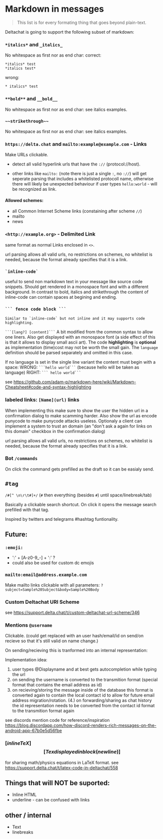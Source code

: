 # Markdown in messages

> This list is for every formating thing that goes beyond plain-text.

Deltachat is going to support the following subset of markdown:

### `*italics*` and `_italics_`

No whitespace as first nor as end char:
correct:

```
*italics* test
*italics test*
```

wrong:

```
* italics* test
```

### `**bold**` and `__bold__`

No whitespace as first nor as end char: see italics examples.

### `~~strikethrough~~`

No whitespace as first nor as end char: see italics examples.

### `https://delta.chat` and `mailto:example@example.com` - Links

Make URLs clickable.

- detect all valid hyperlink urls that have the `://` (protocol://host).

- other links like `mailto:` (note there is just a single `:`, no `://`) will get seperate parsing that includes a whitelisted protocoll name, otherwise there will likely be unexpected behaviour if user types `hello:world` - will be recognized as link.

#### Allowed schemes:
- all Common Internet Scheme links (constaining after scheme `//`)
- mailto
- news

### `<http://example.org>` - Delimited Link

same format as normal Links enclosed in `<>`.

url parsing allows all valid urls, no restrictions on schemes, no whitelist is needed, because the format already specifies that it is a link.

### `` `inline-code` ``

useful to send non markdown text in your message like source code snippets.
Should get rendered in a monospace font and with a different background.
In contrast to bold, italics and strikethrough the content of inline-code can contain spaces at begining and ending.

### ` ``` fence code block ``` `

```
Similar to `inline-code` but not inline and it may supports code highlighting.
```

` ```[lang?] [content]``` `
A bit modified from the common syntax to allow one liners.
Also get displayed with an monospace font (a side effect of this is that it allows to display small ascii art).
The code **highlighting** is **optional** as implementation (time)cost
may not be worth the small gain.
The `language` definition should be parsed separately and omitted in this case.

If no language is set in the single line variant the content must begin with a space:
WRONG: ` ```hello world``` ` (because hello will be taken as language)
RIGHT: ` ``` hello world``` `

see https://github.com/adam-p/markdown-here/wiki/Markdown-Cheatsheet#code-and-syntax-highlighting

### labeled links: `[Name](url)` links

When implementing this make sure to show the user the hidden url in a confirmation dialog to make scamming harder.
Also show the url as encode punycode to make punycode attacks useless.
Optionaly a client can implement a system to trust an domain (an "don't ask a again for links on this domain" checkbox in the confirmation dialog)

url parsing allows all valid urls, no restrictions on schemes, no whitelist is needed, because the format already specifies that it is a link.

### Bot `/commands`

On click the command gets prefilled as the draft so it can be easialy send.

## `#tag`

`/#[^ \n\r\t#]+/` (`#` then everything (besides `#`) until space/linebreak/tab)

Basically a clickable search shortcut. On click it opens the message search prefilled with that tag.

Inspired by twitters and telegrams #hashtag funtionality.

## Future:

### `:emoji:`

- ':' + [A-z0-9_-] + ':' ?
- could also be used for custom dc emojis

### `mailto:email@address.example.com`

Make mailto links clickable with all parameters: `?subject=Sample%20Subject&body=Sample%20Body`

### Custom Deltachat URI Scheme

see https://support.delta.chat/t/custom-deltachat-url-scheme/346

### Mentions `@username`

Clickable. (could get replaced with an user hash/email/id on send/on recieve so that it's still valid on name change.)

On sending/recieving this is tranformed into an internal representation:

Implementation idea:

1. user types @Displayname and at best gets autocompletion while typing the url
2. on sending the username is converted to the transmition format (special format that contains the email address as id)
3. on recieving/storing the message inside of the database this format is converted again to contain the local contact id to allow for future email address migration/rotation.
   (4.) on forwarding/sharing as chat history the id representation needs to be converted from the contact id format to the transmition format again

see discords mention code for reference/inspiration https://blog.discordapp.com/how-discord-renders-rich-messages-on-the-android-app-67b0e5d56fbe

### $[inline TeX]$ $$[Tex displayed in block(new line)]$$

for sharing math/physics equations in LaTeX format.
see https://support.delta.chat/t/latex-code-in-deltachat/558

## Things that will NOT be suported:

- Inline HTML
- underline - can be confused with links

## other / internal

- Text
- linebreaks
